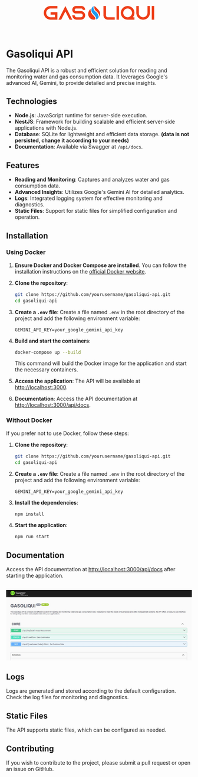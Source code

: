 <p align="center">
    </br></br>
    <img src="src/0_utils/logo/logo.png" width="300">
    </br></br></br>
</p>

# Gasoliqui API

The Gasoliqui API is a robust and efficient solution for reading and monitoring water and gas consumption data. It leverages Google's advanced AI, Gemini, to provide detailed and precise insights.

## Technologies

- **Node.js**: JavaScript runtime for server-side execution.
- **NestJS**: Framework for building scalable and efficient server-side applications with Node.js.
- **Database**: SQLite for lightweight and efficient data storage. **(data is not persisted, change it according to your needs)**
- **Documentation**: Available via Swagger at `/api/docs`.

## Features

- **Reading and Monitoring**: Captures and analyzes water and gas consumption data.
- **Advanced Insights**: Utilizes Google's Gemini AI for detailed analytics.
- **Logs**: Integrated logging system for effective monitoring and diagnostics.
- **Static Files**: Support for static files for simplified configuration and operation.

## Installation

### Using Docker

1. **Ensure Docker and Docker Compose are installed**. You can follow the installation instructions on the [official Docker website](https://docs.docker.com/get-docker/).

2. **Clone the repository**:
    ```bash
    git clone https://github.com/yourusername/gasoliqui-api.git
    cd gasoliqui-api
    ```

3. **Create a `.env` file**:
    Create a file named `.env` in the root directory of the project and add the following environment variable:
    ```env
    GEMINI_API_KEY=your_google_gemini_api_key
    ```

4. **Build and start the containers**:
    ```bash
    docker-compose up --build
    ```

    This command will build the Docker image for the application and start the necessary containers.

5. **Access the application**:
    The API will be available at [http://localhost:3000](http://localhost:3000).

6. **Documentation**:
    Access the API documentation at [http://localhost:3000/api/docs](http://localhost:3000/api/docs).

### Without Docker

If you prefer not to use Docker, follow these steps:

1. **Clone the repository**:
    ```bash
    git clone https://github.com/yourusername/gasoliqui-api.git
    cd gasoliqui-api
    ```

2. **Create a `.env` file**:
    Create a file named `.env` in the root directory of the project and add the following environment variable:
    ```env
    GEMINI_API_KEY=your_google_gemini_api_key
    ```

3. **Install the dependencies**:
    ```bash
    npm install
    ```

4. **Start the application**:
    ```bash
    npm run start
    ```

## Documentation

Access the API documentation at [http://localhost:3000/api/docs](http://localhost:3000/api/docs) after starting the application.

<p align="left">
    </br>
    <img src="src/0_utils/docs.jpg">
    </br>
</p>

## Logs

Logs are generated and stored according to the default configuration. Check the log files for monitoring and diagnostics.

## Static Files

The API supports static files, which can be configured as needed.

## Contributing

If you wish to contribute to the project, please submit a pull request or open an issue on GitHub.
